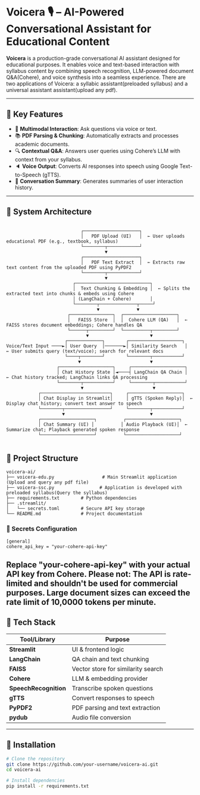 # Voicera 🎙️ – AI-Powered Conversational Assistant for Educational Content

**Voicera** is a production-grade conversational AI assistant designed for educational purposes. It enables voice and text-based interaction with syllabus content by combining speech recognition, LLM-powered document Q&A(Cohere), and voice synthesis into a seamless experience. There are two applications of Voicera: a syllabic assistant(preloaded syllabus) and a universal assistant assistant(upload any pdf).

---

## 🧠 Key Features

- 🎤 **Multimodal Interaction**: Ask questions via voice or text.
- 📚 **PDF Parsing & Chunking**: Automatically extracts and processes academic documents.
- 🔍 **Contextual Q&A**: Answers user queries using Cohere’s LLM with context from your syllabus.
- 🔈 **Voice Output**: Converts AI responses into speech using Google Text-to-Speech (gTTS).
- 📄 **Conversation Summary**: Generates summaries of user interaction history.

---

## 🧩 System Architecture

```text

                            ┌─────────────────────┐
                            │   PDF Upload (UI)   │  ← User uploads educational PDF (e.g., textbook, syllabus)
                            └────────┬────────────┘
                                     ▼
                            ┌─────────────────────┐
                            │   PDF Text Extract  │  ← Extracts raw text content from the uploaded PDF using PyPDF2
                            └────────┬────────────┘
                                     ▼
                         ┌────────────────────────────┐
                         │  Text Chunking & Embedding │  ← Splits the extracted text into chunks & embeds using Cohere
                         │ (LangChain + Cohere)       │
                         └────────┬──────────────┬─────┘
                                  ▼              ▼
                       ┌────────────────┐  ┌────────────────────┐
                       │   FAISS Store  │  │  Cohere LLM (QA)   │  ← FAISS stores document embeddings; Cohere handles QA
                       └──────┬─────────┘  └──────────┬─────────┘
                              ▼                       ▼
                      ┌─────────────┐        ┌────────────────────┐
Voice/Text Input ────►│ User Query  │───────►│ Similarity Search   │  ← User submits query (text/voice); search for relevant docs
                      └────┬────────┘        └────────┬───────────┘
                           ▼                          ▼
                   ┌────────────────────┐     ┌────────────────────┐
                   │ Chat History State │◄────┤ LangChain QA Chain │  ← Chat history tracked; LangChain links QA processing
                   └────────┬───────────┘     └────────┬───────────┘
                            ▼                          ▼
            ┌──────────────────────────┐     ┌────────────────────┐
            │ Chat Display in Streamlit│     │ gTTS (Spoken Reply)│  ← Display chat history; convert text answer to speech
            └────────┬─────────────────┘     └────────┬───────────┘
                     ▼                                ▼
            ┌────────────────────┐          ┌────────────────────┐
            │ Chat Summary (UI) │          │ Audio Playback (UI)│  ← Summarize chat; Playback generated spoken response
            └────────────────────┘          └────────────────────┘


```

## 📁 Project Structure
```
voicera-ai/
├── voicera-edu.py                  # Main Streamlit application (Upload and query any pdf file)
├── voicera-ssc.py                 # Application is developed with preloaded syllabus(Query the syllabus) 
├── requirements.txt        # Python dependencies
├── .streamlit/
│   └── secrets.toml        # Secure API key storage
└── README.md               # Project documentation
```
### 🔐 Secrets Configuration
```
[general]
cohere_api_key = "your-cohere-api-key"
```
Replace "your-cohere-api-key" with your actual API key from Cohere.
Please not: The API is rate-limited and shouldn't be used for commercial purposes. Large document sizes can exceed the rate limit of 10,0000 tokens per minute.
---

## 🧰 Tech Stack

| Tool/Library            | Purpose                                      |
|-------------------------|----------------------------------------------|
| **Streamlit**           | UI & frontend logic                          |
| **LangChain**           | QA chain and text chunking                   |
| **FAISS**               | Vector store for similarity search           |
| **Cohere**              | LLM & embedding provider                     |
| **SpeechRecognition**   | Transcribe spoken questions                  |
| **gTTS**                | Convert responses to speech                  |
| **PyPDF2**              | PDF parsing and text extraction              |
| **pydub**               | Audio file conversion                        |

---

## 📝 Installation

```bash
# Clone the repository
git clone https://github.com/your-username/voicera-ai.git
cd voicera-ai

# Install dependencies
pip install -r requirements.txt
